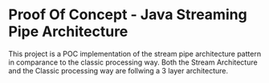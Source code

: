 # Proof Of Concept - Java Streaming Pipe Architecture
This project is a POC implementation of the stream pipe architecture pattern in comparance to the classic processing way.
Both the Stream Architecture and the Classic processing way are follwing a 3 layer architecture.